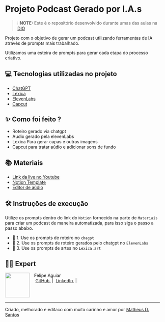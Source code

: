 # Projeto Podcast Gerado por I.A.s

 > ℹ️ **NOTE:** Este é o repositório desenvolvido durante umas das aulas na [DIO](https://dio.me)

Projeto com o objetivo de gerar um podcast utilizando ferramentas de IA através de prompts mais trabalhado.

Utilizamos uma esteira de prompts para gerar cada etapa do processo criativo.

## 💻 Tecnologias utilizadas no projeto

- [ChatGPT](https://chat.openai.com)
- [Lexica](https://lexica.art)
- [ElevenLabs](https://beta.elevenlabs.io/)
- [Capcut](https://www.capcut.com/pt-br/)

## ✨ Como foi feito ?

- Roteiro gerado via chatgpt
- Audio gerado pela elevenLabs
- Lexica Para gerar capas e outras imagens
- Capcut para tratar aúdio e adicionar sons de fundo

## 📚 Materiais

- [Link da live no Youtube](https://www.youtube.com)
- [Notion Template](https://www.notion.so/matheusdsantosr-si/PAS-Podcast-AI-Studio-d3e4e56cad5944e2b8e7c82dbe1afb58?pvs=4)
- [Editor de aúdio](https://www.capcut.com/editor?from_page=landing_page&__action_from=picture_V%C3%ADdeos%20profissionais%20em%20minutos,%20n%C3%A3o%20em%20horas.)


## 🛠️ Instruções de execução

Utilize os prompts dentro do link do `Notion` fornecido na parte de `Materiais` para criar um podcast de maneira automatizada, para isso siga o passo a passo abaixo.

- 🤖 1. Use os prompts de roteiro no `chagpt`
- 🤖 2. Use os prompts de roteiro gerados pelo chatgpt no  `ElevenLabs`
- 🤖 3. Use os prompts de artes no `Lexica.art`

## 👨‍💻 Expert

<p>
    <img 
      align=left 
      margin=10 
      width=80 
      src="https://avatars.githubusercontent.com/u/67028798?v=4"
    />
    <p>&nbsp&nbsp&nbspFelipe Aguiar<br>
    &nbsp&nbsp&nbsp
    <a 
        href="https://github.com/MatheusDSantossi">
        GitHub
    </a>
    &nbsp;|&nbsp;
    <a 
        href="https://www.linkedin.com/in/matheussantossi/">
        LinkedIn
    </a>
    &nbsp;|&nbsp;</p>
</p>
<br/><br/>
<p>

---

Criado, melhorado e editaco com muito carinho e amor por [Matheus D. Santos](https://github.com/MatheusDSantossi)